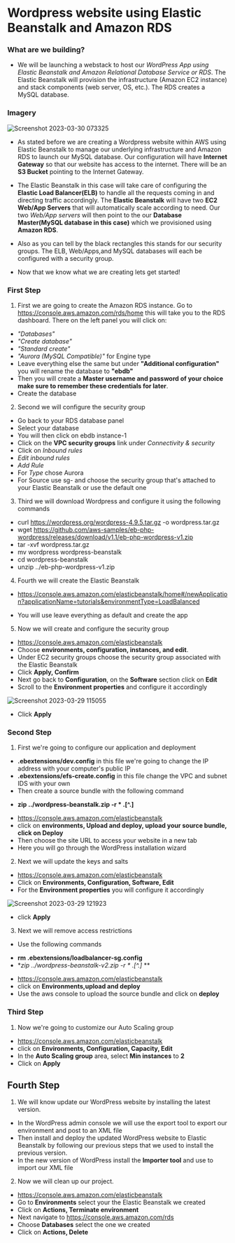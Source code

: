 # Wordpress website using Elastic Beanstalk and Amazon RDS

### What are we building?

- We will be launching a webstack to host our *WordPress App using Elastic Beanstalk and Amazon Relational Database Service or RDS*. The Elastic Beanstalk will provision the infrastructure (Amazon EC2 instance) and stack components (web server, OS, etc.). The RDS creates a MySQL database.

### Imagery

![Screenshot 2023-03-30 073325](https://user-images.githubusercontent.com/108555140/228837128-a4f37ebe-fad8-4fed-bca8-ebaacb064c5f.png)

- As stated before we are creating a Wordpress website within AWS using Elastic Beanstalk to manage our underlying infrastructure and Amazon RDS to launch our MySQL database. Our configuration will have **Internet Gateway** so that our website has access to the internet. There will be an **S3 Bucket** pointing to the Internet Gateway. 

- The Elastic Beanstalk in this case will take care of configuring the **Elastic Load Balancer(ELB)** to handle all the requests coming in and directing traffic accordingly. The **Elastic Beanstalk** will have two **EC2 Web/App Servers** that will automatically scale according to need. Our two *Web/App servers* will then point to the our **Database Master(MySQL database in this case)** which we provisioned using **Amazon RDS**.

- Also as you can tell by the black rectangles this stands for our security groups. The ELB, Web/Apps,and MySQL databases will each be configured with a security group.

- Now that we know what we are creating lets get started!

### First Step

1. First we are going to create the Amazon RDS instance. Go to https://console.aws.amazon.com/rds/home this will take you to the RDS dashboard. There on the left panel you will click on: 

* *"Databases"*
* *"Create database"* 
* *"Standard create"* 
* *"Aurora (MySQL Compatible)"* for Engine type
* Leave everything else the same but under **"Additional configuration"** you will rename the database to **"ebdb"**
* Then you will create a **Master username and password of your choice make sure to remember these credentials for later**.
* Create the database

2. Second we will configure the security group

* Go back to your RDS database panel
* Select your database
* You will then click on ebdb instance-1
* Click on the **VPC security groups** link under *Connectivity & security*
* Click on *Inbound rules*
* *Edit inbound rules*
* *Add Rule*
* For *Type* chose Aurora
* For Source use sg- and choose the security group that's attached to your Elastic Beanstalk or use the default one

3. Third we will download Wordpress and configure it using the following commands

- curl https://wordpress.org/wordpress-4.9.5.tar.gz -o wordpress.tar.gz
- wget https://github.com/aws-samples/eb-php-wordpress/releases/download/v1.1/eb-php-wordpress-v1.zip
- tar -xvf wordpress.tar.gz
- mv wordpress wordpress-beanstalk
- cd wordpress-beanstalk
- unzip ../eb-php-wordpress-v1.zip

4. Fourth we will create the Elastic Beanstalk

- https://console.aws.amazon.com/elasticbeanstalk/home#/newApplication?applicationName=tutorials&environmentType=LoadBalanced

- You will use leave everything as default and create the app

5. Now we will create and configure the security group

- https://console.aws.amazon.com/elasticbeanstalk
- Choose **environments, configuration, instances, and edit**.
- Under EC2 security groups choose the security group associated with the Elastic Beanstalk
- Click **Apply, Confirm**
- Next go back to **Configuration**, on the **Software** section click on **Edit**
- Scroll to the **Environment properties** and configure it accordingly

![Screenshot 2023-03-29 115055](https://user-images.githubusercontent.com/108555140/228611271-ebd1bc26-178a-4e67-b2d6-74629518a56e.png)

- Click **Apply**

### Second Step

1. First we're going to configure our application and deployment

- **.ebextensions/dev.config** in this file we're going to change the IP address with your computer's public IP
- **.ebextensions/efs-create.config** in this file change the VPC and subnet IDS with your own
- Then create a source bundle with the following command
* **zip ../wordpress-beanstalk.zip -r * .[^.]**
- https://console.aws.amazon.com/elasticbeanstalk
- click on **environments, Upload and deploy, upload your source bundle, click on Deploy**
- Then choose the site URL to access your website in a new tab
- Here you will go through the WordPress installation wizard

2. Next we will update the keys and salts

- https://console.aws.amazon.com/elasticbeanstalk
- Click on **Environments, Configuration, Software, Edit**
- For the **Environment properties** you will configure it accordingly

![Screenshot 2023-03-29 121923](https://user-images.githubusercontent.com/108555140/228617868-14e09323-c08f-491c-881d-f214e033c8d4.png)
- click **Apply**

3. Next we will remove access restrictions

- Use the following commands
* **rm .ebextensions/loadbalancer-sg.config**
* **zip ../wordpress-beanstalk-v2.zip -r * .[^.]* **
- https://console.aws.amazon.com/elasticbeanstalk
- click on **Environments,upload and deploy**
- Use the aws console to upload the source bundle and click on **deploy**

### Third Step

1. Now we're going to customize our Auto Scaling group

- https://console.aws.amazon.com/elasticbeanstalk
- click on **Environments, Configuration, Capacity, Edit**
- In the **Auto Scaling group** area, select **Min instances** to **2**
- Click on **Apply**

## Fourth Step

1. We will know update our WordPress website by installing the latest version.

- In the WordPress admin console we will use the export tool to export our environment and post to an XML file
- Then install and deploy the updated WordPress website to Elastic Beanstalk by following our previous steps that we used to install the previous version. 
- In the new version of WordPress install the **Importer tool** and use to import our XML file

2. Now we will clean up our project.

- https://console.aws.amazon.com/elasticbeanstalk
- Go to **Environments** select your the Elastic Beanstalk we created
- Click on **Actions, Terminate environment**
- Next navigate to https://console.aws.amazon.com/rds
- Choose **Databases** select the one we created
- Click on **Actions, Delete**
